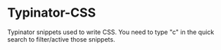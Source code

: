 # Typinator-CSS
Typinator snippets used to write CSS. You need to type "c" in the quick search to filter/active those snippets. 
